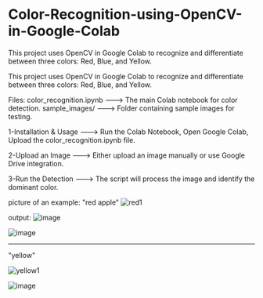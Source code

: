 # Color-Recognition-using-OpenCV-in-Google-Colab
This project uses OpenCV in Google Colab to recognize and differentiate between three colors: Red, Blue, and Yellow.


This project uses OpenCV in Google Colab to recognize and differentiate between three colors: Red, Blue, and Yellow.

Files:
color_recognition.ipynb ---> The main Colab notebook for color detection.
sample_images/  ---> Folder containing sample images for testing.

1-Installation & Usage ---> Run the Colab Notebook, Open Google Colab, Upload the color_recognition.ipynb file.

2-Upload an Image ---> Either upload an image manually or use Google Drive integration.

3-Run the Detection ---> The script will process the image and identify the dominant color.



picture of an example: "red apple"
![red1](https://github.com/user-attachments/assets/5d7f1231-866a-4630-8729-27ea200f2454)

output: 
![image](https://github.com/user-attachments/assets/ac8ac80c-ebfb-4887-812a-7ae5e52ce8bd)

![image](https://github.com/user-attachments/assets/31fb3e97-e7a6-4870-bbcd-d4b95aa6da58)


---------------------------------------------------------------------------------------------------------------------------------------------------------------------

"yellow"

![yellow1](https://github.com/user-attachments/assets/05f2bee8-afa4-4c0e-b460-bb20a3774f57)

![image](https://github.com/user-attachments/assets/1dd4a1d4-1e1e-452f-a495-9013ae942ece)

